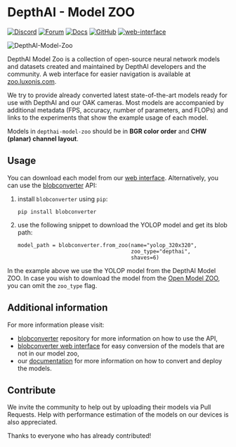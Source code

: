 # DepthAI - Model ZOO

[![Discord](https://img.shields.io/discord/790680891252932659?label=Discord)](https://discord.gg/luxonis)
[![Forum](https://img.shields.io/badge/Forum-discuss-orange)](https://discuss.luxonis.com/)
[![Docs](https://img.shields.io/badge/Docs-DepthAI-yellow)](https://docs.luxonis.com)
[![GitHub](https://img.shields.io/github/license/luxonis/depthai-model-zoo?color=blue&style=flat-square&label=License)](https://github.com/luxonis/depthai-model-zoo/blob/main/LICENSE)
[![web-interface](https://img.shields.io/static/v1?label=Web&message=page&color=orange&style=flat-square)](https://zoo.luxonis.com/)

![DepthAI-Model-Zoo](https://user-images.githubusercontent.com/56075061/141786001-33055085-693f-4a7b-a359-90adb5f3509d.png)


DepthAI Model Zoo is a collection of open-source neural network models and datasets created and maintained by DepthAI developers and the community. A web interface for easier navigation is available at [zoo.luxonis.com](https://zoo.luxonis.com).

We try to provide already converted latest state-of-the-art models ready for use with DepthAI and our OAK cameras. Most models are accompanied by additional metadata (FPS, accuracy, number of parameters, and FLOPs) and links to the experiments that show the example usage of each model.

Models in `depthai-model-zoo` should be in **BGR color order** and **CHW (planar) channel layout**.

## Usage

You can download each model from our [web interface](https://zoo.luxonis.com/). Alternatively, you can use the [blobconverter](https://github.com/luxonis/blobconverter) API:

1. install `blobconverter` using `pip`:
    ```
    pip install blobconverter
    ```
2. use the following snippet to download the YOLOP model and get its blob path:
    ```
    model_path = blobconverter.from_zoo(name="yolop_320x320",
                                        zoo_type="depthai",
                                        shaves=6)
    ```

In the example above we use the YOLOP model from the DepthAI Model ZOO. In case you wish to download the model from the [Open Model ZOO](https://github.com/openvinotoolkit/open_model_zoo), you can omit the `zoo_type` flag.


## Additional information

For more information please visit:

* [blobconverter](https://github.com/luxonis/blobconverter) repository for more information on how to use the API,
* [blobconverter web interface](https://blobconverter.luxonis.com/) for easy conversion of the models that are not in our model zoo,
* our [documentation](https://docs.luxonis.com/en/latest/) for more information on how to convert and deploy the models.


## Contribute

We invite the community to help out by uploading their models via Pull Requests. Help with performance estimation of the models on our devices is also appreciated.

Thanks to everyone who has already contributed!

